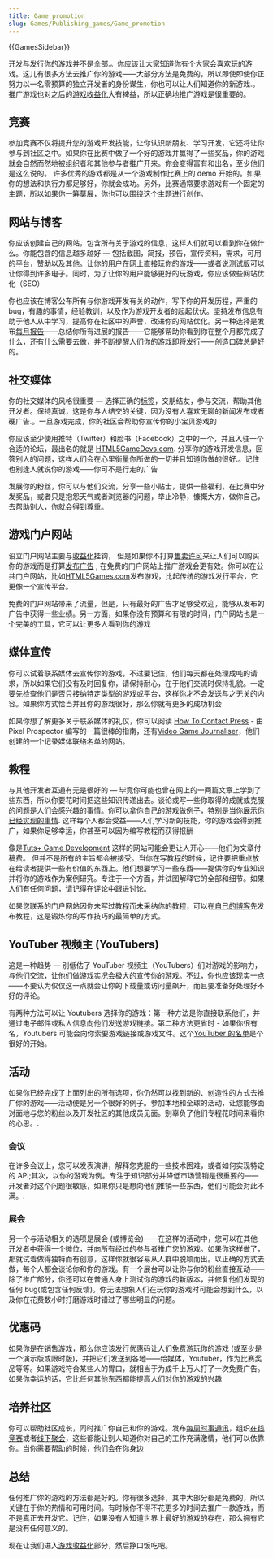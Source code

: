 ```yaml
---
title: Game promotion
slug: Games/Publishing_games/Game_promotion
---
```

{{GamesSidebar}}

开发与发行你的游戏并不是全部.。你应该让大家知道你有个大家会喜欢玩的游戏。这儿有很多方法去推广你的游戏——大部分方法是免费的，所以即使即使你正努力以一名零预算的独立开发者的身份谋生，你也可以让人们知道你的新游戏.。推广游戏也对之后的[游戏收益化](/en-US/docs/Games/Techniques/Publishing_games/Game_monetization)大有裨益，所以正确地推广游戏是很重要的。

## 竞赛

参加竞赛不仅将提升您的游戏开发技能，让你认识新朋友、学习开发，它还将让你参与到社区之中。如果你在比赛中做了一个好的游戏并赢得了一些奖品，你的游戏就会自然而然地被组织者和其他参与者推广开来。你会变得富有和出名，至少他们是这么说的。
许多优秀的游戏都是从一个游戏制作比赛上的 demo 开始的。如果你的想法和执行力都足够好，你就会成功。另外，比赛通常要求游戏有一个固定的主题，所以如果你一筹莫展，你也可以围绕这个主题进行创作。

## 网站与博客

你应该创建自己的网站，包含所有关于游戏的信息，这样人们就可以看到你在做什么。你能包含的信息越多越好 — 包括截图，简报，预告，宣传资料，需求，可用的平台，赞助以及其他。让你的用户在网上直接玩你的游戏——或者说测试版可以让你得到许多电子。同时，为了让你的用户能够更好的玩游戏，你应该做些网站优化（SEO）

你也应该在博客公布所有与你游戏开发有关的动作，写下你的开发历程，严重的 bug，有趣的事情，经验教训，以及作为游戏开发者的起起伏伏。坚持发布信息有助于他人从中学习，提高你在社区中的声誉，改进你的网站优化。另一种选择是发布[每月报告](http://dev.end3r.com/?s=monthly+report)——总结你所有进展的报告——它能够帮助你看到你在整个月都完成了什么，还有什么需要去做，并不断提醒人们你的游戏即将发行——创造口碑总是好的。

## 社交媒体

你的社交媒体的风格很重要 — 选择正确的[标签](https://twitter.com/hashtag/gamedev)，交朋结友，参与交流，帮助其他开发者。保持真诚，这是你与人结交的关键，因为没有人喜欢无聊的新闻发布或者硬广告.。一旦游戏完成，你的社区会帮助你宣传你的小宝贝游戏的

你应该至少使用推特（Twitter）和脸书（Facebook）之中的一个，并且入驻一个合适的论坛，最出名的就是 [HTML5GameDevs.com](http://www.html5gamedevs.com/). 分享你的游戏开发信息，回答别人的问题，这样人们会在心里衡量你所做的一切并且知道你做的很好.。记住也别逢人就说你的游戏——你可不是行走的广告

发展你的粉丝，你可以与他们交流，分享一些小贴士，提供一些福利，在比赛中分发奖品，或者只是抱怨天气或者浏览器的问题，举止冷静，慷慨大方，做你自己，去帮助别人，你就会得到尊重。

## 游戏门户网站

设立门户网站主要与[收益化](/en-US/docs/Games/Techniques/Publishing_games/Game_monetization)挂钩， 但是如果你不打算[售卖许可](/en-US/docs/Games/Techniques/Publishing_games/Game_monetization#Licensing)来让人们可以购买你的游戏而是打算[发布广告](/en-US/docs/Games/Techniques/Publishing_games/Game_monetization#Advertisements) , 在免费的门户网站上推广游戏会更有效。你可以在公共门户网站，比如[HTML5Games.com](http://html5games.com/)发布游戏，比起传统的游戏发行平台，它更像一个宣传平台。

免费的门户网站带来了流量，但是，只有最好的广告才足够受欢迎，能够从发布的广告中获得一些业绩。另一方面，如果你没有预算和有限的时间，门户网站也是一个完美的工具，它可以让更多人看到你的游戏

## 媒体宣传

你可以试着联系媒体去宣传你的游戏，不过要记住，他们每天都在处理成吨的请求，所以如果它们没有及时回复你，请保持耐心，在于他们交流时保持礼貌。一定要先检查他们是否只接纳特定类型的游戏或平台，这样你才不会发送与之无关的内容。如果你方式恰当并且你的游戏很好，那么你就有更多的成功机会

如果你想了解更多关于联系媒体的礼仪，你可以阅读 [How To Contact Press](http://www.pixelprospector.com/how-to-contact-press/) - 由 Pixel Prospector 编写的一篇很棒的指南，还有[Video Game Journaliser](http://videogamejournaliser.com/)，他们创建的一个记录媒体联络名单的网站。

## 教程

与其他开发者互通有无是很好的 — 毕竟你可能也曾在网上的一两篇文章上学到了些东西，所以你要花时间把这些知识传递出去。谈论或写一些你取得的成就或克服的问题是人们会感兴趣的事情。你可以拿你自己的游戏做例子，特别是当你[展示你已经实现的事情](/en-US/docs/Games/Techniques/Controls_Gamepad_API). 这样每个人都会受益——人们学习新的技能，你的游戏会得到推广，如果你足够幸运，你甚至可以因为编写教程而获得报酬

像是[Tuts+ Game Development](http://gamedevelopment.tutsplus.com/) 这样的网站可能会更让人开心——他们为文章付稿费。 但并不是所有的主旨都会被接受。当你在写教程的时候，记住要把重点放在给读者提供一些有价值的东西上。他们想要学习一些东西——提供你的专业知识并将你的游戏作为案例研究。专注于一个方面，并试图解释它的全部和细节。如果人们有任何问题，请记得在评论中跟进讨论。

如果您联系的门户网站因你未写过教程而未采纳你的教程，可以在[自己的博客](/en-US/docs/Games/Publishing_games/Game_promotion#Website_and_blog)先发布教程，这是锻炼你的写作技巧的最简单的方式。

## YouTuber 视频主 (YouTubers)

这是一种趋势 — 别低估了 YouTuber 视频主（YouTubers）们对游戏的影响力，与他们交流，让他们做游戏实况会极大的宣传你的游戏。不过，你也应该现实一点——不要认为仅仅这一点就会让你的下载量或访问量飙升，而且要准备好处理好不好的评论。

有两种方法可以让 Youtubers 选择你的游戏：第一种方法是你直接联系他们，并通过电子邮件或私人信息向他们发送游戏链接。第二种方法更省时 - 如果你很有名，Youtubers 可能会向你索要游戏链接或游戏文件。这个[YouTuber 的名单](http://videogamecaster.com/big-list-of-youtubers)是个很好的开始。

## 活动

如果你已经完成了上面列出的所有选项，你仍然可以找到新的、创造性的方式去推广你的游戏——活动便是另一个很好的例子。参加本地和全球的活动，让您能够面对面地与您的粉丝以及开发社区的其他成员见面。别辜负了他们专程花时间来看你的心思。.

### 会议

在许多会议上，您可以发表演讲，解释您克服的一些技术困难，或者如何实现特定的 API;其次，以你的游戏为例。专注于知识部分并降低市场营销是很重要的——开发者对这个问题很敏感，如果你只是想向他们推销一些东西，他们可能会对此不满。.

### 展会

另一个与活动相关的选项是展会 (或博览会)——在这样的活动中，您可以在其他开发者中获得一个摊位，并向所有经过的参与者推广您的游戏。如果你这样做了，那就试着做得独特而有创意，这样你就很容易从人群中脱颖而出。以正确的方式去做，每个人都会谈论你和你的游戏。有一个展台可以让你与你的粉丝直接互动——除了推广部分，你还可以在普通人身上测试你的游戏的新版本，并修复他们发现的任何 bug(或包含任何反馈)。你无法想象人们在玩你的游戏时可能会想到什么，以及你在花费数小时打磨游戏时错过了哪些明显的问题。

## 优惠码

如果你是在销售游戏，那么你应该发行优惠码让人们免费游玩你的游戏 (或至少是一个演示版或限时版)，并把它们发送到各地——给媒体，Youtuber，作为比赛奖品等等。如果游戏符合某些人的胃口，就相当于为成千上万人打了一次免费广告。如果你幸运的话，它比任何其他东西都能提高人们对你的游戏的兴趣

## 培养社区

你可以帮助社区成长，同时推广你自己和你的游戏。发布[每周时事通讯](http://gamedevjsweekly.com/)，组织[在线竞赛](http://js13kgames.com/)或者[线下聚会](http://gamedevjs.com/)，这些都能让别人知道你对自己的工作充满激情，他们可以依靠你。当你需要帮助的时候，他们会在你身边

## 总结

任何推广你的游戏的方法都是好的。你有很多选择，其中大部分都是免费的，所以关键在于你的热情和可用时间。有时候你不得不花更多的时间去推广一款游戏，而不是真正去开发它。记住，如果没有人知道世界上最好的游戏的存在，那么拥有它是没有任何意义的。

现在让我们进入[游戏收益化](/en-US/docs/Games/Techniques/Publishing_games/Game_monetization)部分，然后挣口饭吃吧。

